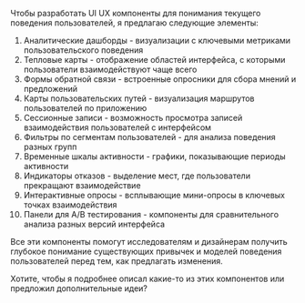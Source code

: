 Чтобы разработать UI UX компоненты для понимания текущего поведения пользователей, я предлагаю следующие элементы:

1. Аналитические дашборды - визуализации с ключевыми метриками пользовательского поведения
2. Тепловые карты - отображение областей интерфейса, с которыми пользователи взаимодействуют чаще всего
3. Формы обратной связи - встроенные опросники для сбора мнений и предложений
4. Карты пользовательских путей - визуализация маршрутов пользователей по приложению
5. Сессионные записи - возможность просмотра записей взаимодействия пользователей с интерфейсом
6. Фильтры по сегментам пользователей - для анализа поведения разных групп
7. Временные шкалы активности - графики, показывающие периоды активности
8. Индикаторы отказов - выделение мест, где пользователи прекращают взаимодействие
9. Интерактивные опросы - всплывающие мини-опросы в ключевых точках взаимодействия
10. Панели для A/B тестирования - компоненты для сравнительного анализа разных версий интерфейса

Все эти компоненты помогут исследователям и дизайнерам получить глубокое понимание существующих привычек и моделей поведения пользователей перед тем, как предлагать изменения.

Хотите, чтобы я подробнее описал какие-то из этих компонентов или предложил дополнительные идеи?